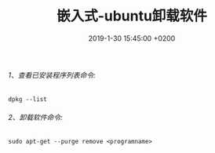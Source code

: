 ﻿---
layout: post
title:  "嵌入式-ubuntu卸载软件"
date:   2019-1-30 15:45:00 +0200
categories: 嵌入式
---

###### 1、查看已安装程序列表命令:  
```
dpkg --list
```  
###### 2、卸载软件命令:    
```
sudo apt-get --purge remove <programname>
```  
